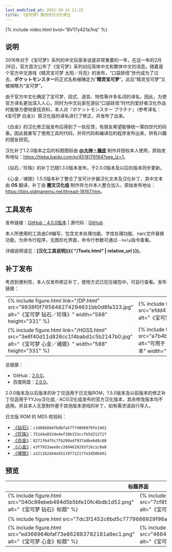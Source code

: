 ```yaml
---
last_modified_at: 2023-10-14 11:22
title: 《宝可梦》第四世代汉化修正
---
```

{% include video.html bvid="BV17y421a7nq" %}

## 说明
2016年对于《宝可梦》系列的中文玩家来说是非常重要的一年，在这一年的2月26日，官方首次公布了《宝可梦》系列对应简体中文和繁体中文的消息。随着首个官方中文游戏《精灵宝可梦 太阳／月亮》的发布，“口袋妖怪”世代成为了过去，<strong lang="ja">ポケットモンスター</strong>的正式名称被确定为“**精灵宝可梦**”。此后“精灵宝可梦”又被缩略为“宝可梦”。

由于官方中文化确定了宝可梦、招式、道具、特性等许多名词的译名，因此，为使官方译名更加深入人心，同时为中文玩家在游玩“口袋妖怪”时代的爱好者汉化作品时能够方便地查找资料，本人对<span lang="ja">『ポケットモンスター プラチナ』</span>（参考译名：《宝可梦 白金》）原汉化版的译名进行了修正，并发布了出来。

《白金》的汉化修正版发布后得到了一些反馈，有朋友希望能够统一第四世代的码表。因此我重写了使用工具的代码，并将代码和编译后的程序发布出来，供有兴趣的朋友研究。

汉化补丁1.2.0版本之后的标题图标由 **[@大神丶橡皮](https://tieba.baidu.com/home/main?un=%E5%A4%A7%E7%A5%9E%E4%B8%B6%E6%A9%A1%E7%9A%AE&ie=utf-8)** 制作并授权本人使用，原始发布地址：<https://tieba.baidu.com/p/4518179164?see_lz=1>。

《钻石／珍珠》的补丁已随1.3.0版本发布，于2.0.0版本及以后的版本同步更新。

《心金／魂银》1.5.0版本补丁整合了宝可计步器汉化文本及汉化补丁，其中文本由 **OS** 翻译，补丁由 **圈叉汉化组** 制作并允许本人整合加入，原始发布地址：<https://bbs.oldmanemu.net/thread-18167.htm>。

## 工具发布
发布链接：[GitHub：4.0.0版本](https://github.com/Xzonn/PCTRTools/releases/tag/v4.0.0) &#124; 源代码：[GitHub](https://github.com/Xzonn/PCTRTools/)

本人所使用的工具由C#编写，包含文本处理功能、字库处理功能、narc文件替换功能，为命令行程序，无图形化界面，命令行参数可通过`--help`指令查看。

详细说明请见：**[汉化工具说明]({{ "/Tools.html" | relative_url }})**。

## 补丁发布
考虑到便利性，本人仅发布修正补丁，使用方式已在压缩包中，可自行查看。发布链接：

<table class="figure-table"><tbody><tr>
<td>{% include figure.html link="/DP.html" src="9938f0f795848274294631bb0d8fa323.jpg" alt="《宝可梦 钻石／珍珠》" width="588" height="331" %}</td>
<td>{% include figure.html link="/Pt.html" src="efdd474ffac175997868fa704bdc063e.jpg" alt="《宝可梦 白金》" width="588" height="331" %}</td>
</tr><tr>
<td>{% include figure.html link="/HGSS.html" src="3e6f40d11d826cc1f4babd1c5b2147b0.jpg" alt="《宝可梦 心金／魂银》" width="588" height="331" %}</td>
<td>{% include figure.html link="/PKHeX.html" src="a7b4b821e754b775055372bb0380bc0d.png" alt="可用于《宝可梦》第四世代汉化修正版的PKHeX版本" width="588" height="331" %}</td>
</tr></tbody></table>

总链接：

- GitHub：[2.0.0](https://github.com/Xzonn/PokemonChineseTranslationRevise/releases/tag/v2.0.0)。
- 百度网盘：[2.0.0](https://pan.baidu.com/s/1tLhRCJjMfZJuxZSvD4I1GQ?pwd=pkmn)。

2.0.0版本及以后版本的补丁仅适用于日文版ROM，1.5.0版本及以前版本的修正补丁仅适用于YYJoy汉化组／ACG汉化组发布的官方汉化版本，其余修改版本均不适用。并且本人无意制作基于其他版本游戏的补丁，如有需求请自行导入。

日文版 ROM 的 MD5 校验码：

- [《钻石》](https://datomatic.no-intro.org/index.php?page=show_record&s=28&n=6641)：`c1d66b8d4fbdbfa57ff4868970fe19d2`
- [《珍珠》](https://datomatic.no-intro.org/index.php?page=show_record&s=28&n=4929)：`751d4a0524e4ef38b153ccfb5d21271f`
- [《白金》](https://datomatic.no-intro.org/index.php?page=show_record&s=28&n=2641)：`8271f64f5c7fb299adf937a8be6d8c88`
- [《心金》](https://datomatic.no-intro.org/index.php?page=show_record&s=28&n=4168)：`e3f7933aee8cc2694629293f16c1c0a8`
- [《魂银》](https://datomatic.no-intro.org/index.php?page=show_record&s=28&n=4169)：`a1211b2d44e551197712177e3d50b491`

## 预览
<table class="table">
<thead>
<tr><th colspan="2">标题界面</th></tr>
</thead>
<tbody>
<tr><td>{% include figure.html src="040c99ebeb494d5b5bfe10fc4bdb1d52.png" alt="《宝可梦 钻石》标题" %}</td><td>{% include figure.html src="7cf85ec45232b9930b9359268c6bd767.png" alt="《宝可梦 珍珠》标题" %}</td></tr>
<tr><td colspan="2">{% include figure.html src="7dc3f1452c6bd5c7779686929f96a6bc.png" alt="《宝可梦 白金》标题" %}</td></tr>
<tr><td>{% include figure.html src="ed366964bfaf73e862883782181a9ec1.png" alt="《宝可梦 心金》标题" %}</td><td>{% include figure.html src="4664ff3f027ff954c174ed5d1ea2fd4e.png" alt="《宝可梦 魂银》标题" %}</td></tr>
</tbody>
</table>